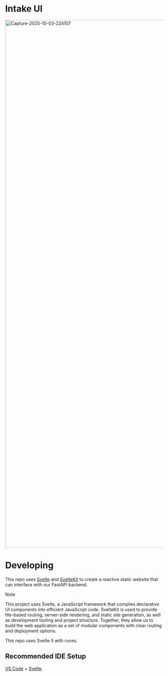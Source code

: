 # Intake UI

<img width="2506" height="1680" alt="Capture-2025-10-03-224107" src="https://github.com/user-attachments/assets/93de4efb-c8c8-46c1-bb75-0053882f8e57" />

# Developing
This repo uses [Svelte](https://svelte.dev/docs/svelte/overview) and [SvelteKit](https://svelte.dev/docs/kit/introduction) to create a reactive static website that can interface with our FastAPI backend.

> [!NOTE]
> This project uses Svelte, a JavaScript framework that compiles declarative UI components into efficient JavaScript code. SvelteKit is used to provide file-based routing, server-side rendering, and static site generation, as well as development tooling and project structure. Together, they allow us to build the web application as a set of modular components with clear routing and deployment options.
>
> This repo uses Svelte 5 with runes.

## Recommended IDE Setup

[VS Code](https://code.visualstudio.com/) + [Svelte](https://marketplace.visualstudio.com/items?itemName=svelte.svelte-vscode).